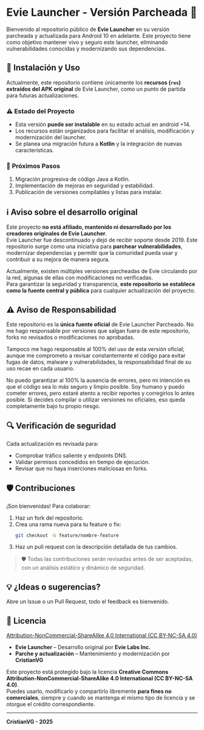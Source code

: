 
# Evie Launcher - Versión Parcheada 🔐

Bienvenido al repositorio público de **Evie Launcher** en su versión parcheada y actualizada para Android 10 en adelante. Este proyecto tiene como objetivo mantener vivo y seguro este launcher, eliminando vulnerabilidades conocidas y modernizando sus dependencias.

## 🔄 **Instalación y Uso**
Actualmente, este repositorio contiene únicamente los **recursos (`res`) extraídos del APK original** de Evie Launcher, como un punto de partida para futuras actualizaciones.

### ⚠️ **Estado del Proyecto**
- Esta versión **puede ser instalable** en su estado actual en android +14. 
- Los recursos están organizados para facilitar el análisis, modificación y modernización del launcher.
- Se planea una migración futura a **Kotlin** y la integración de nuevas características.

### 🚀 **Próximos Pasos**
1. Migración progresiva de código Java a Kotlin.
2. Implementación de mejoras en seguridad y estabilidad.
3. Publicación de versiones compilables y listas para instalar.

## ℹ️ **Aviso sobre el desarrollo original**
Este proyecto **no está afiliado, mantenido ni desarrollado por los creadores originales de Evie Launcher**.  
Evie Launcher fue descontinuado y dejó de recibir soporte desde 2019. Este repositorio surge como una iniciativa para **parchear vulnerabilidades**, modernizar dependencias y permitir que la comunidad pueda usar y contribuir a su mejora de manera segura.

Actualmente, existen múltiples versiones parcheadas de Evie circulando por la red, algunas de ellas con modificaciones no verificadas.  
Para garantizar la seguridad y transparencia, **este repositorio se establece como la fuente central y pública** para cualquier actualización del proyecto.

## ⚠️ **Aviso de Responsabilidad**
Este repositorio es la **única fuente oficial** de Evie Launcher Parcheado. No me hago responsable por versiones que salgan fuera de este repositorio, forks no revisados o modificaciones no aprobadas. 

Tampoco me hago responsable al 100% del uso de esta versión oficial; aunque me comprometo a revisar constantemente el código para evitar fugas de datos, malware y vulnerabilidades, la responsabilidad final de su uso recae en cada usuario. 

No puedo garantizar al 100% la ausencia de errores, pero mi intención es que el código sea lo más seguro y limpio posible. Soy humano y puedo cometer errores, pero estaré atento a recibir reportes y corregirlos lo antes posible. Si decides compilar o utilizar versiones no oficiales, eso queda completamente bajo tu propio riesgo.

## 🔍 **Verificación de seguridad**
Cada actualización es revisada para:
- Comprobar tráfico saliente y endpoints DNS.
- Validar permisos concedidos en tiempo de ejecución.
- Revisar que no haya inserciones maliciosas en forks.

## 🛡️ **Contribuciones**
¡Son bienvenidas! Para colaborar:
1. Haz un fork del repositorio.
2. Crea una rama nueva para tu feature o fix:
   ```bash
   git checkout -b feature/nombre-feature
   ```
3. Haz un pull request con la descripción detallada de tus cambios.

> 🛡️ Todas las contribuciones serán revisadas antes de ser aceptadas, con un análisis estático y dinámico de seguridad.

## 💡 **¿Ideas o sugerencias?**
Abre un Issue o un Pull Request, todo el feedback es bienvenido.

## 📜 **Licencia**
[Attribution-NonCommercial-ShareAlike 4.0 International (CC BY-NC-SA 4.0)](https://creativecommons.org/licenses/by-nc-sa/4.0/)

- **Evie Launcher** – Desarrollo original por **Evie Labs Inc.** 
- **Parche y actualización** – Mantenimiento y modernización por **CristianVG**

Este proyecto está protegido bajo la licencia **Creative Commons Attribution-NonCommercial-ShareAlike 4.0 International (CC BY-NC-SA 4.0)**.  
Puedes usarlo, modificarlo y compartirlo libremente **para fines no comerciales**, siempre y cuando se mantenga el mismo tipo de licencia y se otorgue el crédito correspondiente.

---

**CristianVG - 2025**

